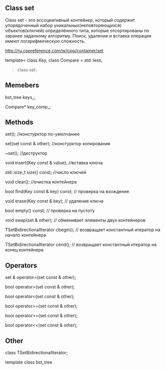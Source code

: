 ## Class set

Class set - это ассоциативный контейнер, который содержит упорядоченный набор уникальных(неповторяющихся) объектов(ключей) определённого типа, которые отсортированы по заранее заданному алгоритму. Поиск, удаление и вставка операции имеют логарифмическую сложность.

http://ru.cppreference.com/w/cpp/container/set

template<
    class Key,
    class Compare = std::less<Key>,
> class set;

## Memebers

bst_tree<Key> keys_;

Compare* key_comp_;

## Methods

set(); //констурктор по-умолчанию

set(set const & other); //констурктор копирования

~set(); //деструктор

void insert(Key const & value); //вставка ключа

std::size_t size() const; //число ключей

void clear(); //очистка контейнера

bool find(Key const & key) const; // проверка на вхождение

void erase(Key const & key); // удаление ключа

bool empty() const; // проверка на пустоту

void swap(set & other); // обменивает элементы двух контейнеров

TSetBidirectionalIterator cbegin(); // возвращает константный итератор на начало контейнера

TSetBidirectionalIterator cend(); // возвращает константный итератор на конец контейнера

## Operators

set & operator=(set const & other);

bool operator>(set const & other);

bool operator<(set const & other);

bool operator==(set const & other);

bool operator>=(set const & other);

bool operator<=(set const & other);

## Other

class TSetBidirectionalIterator;

template <class Ty>
class bst_tree
